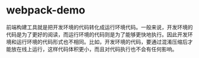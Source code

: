 # webpack-demo
前端构建工具就是把开发环境的代码转化成运行环境代码。一般来说，开发环境的代码是为了更好的阅读，而运行环境的代码则是为了能够更快地执行。因此开发环境和运行环境的代码形式也不相同。比如，开发环境的代码，要通过混淆压缩后才能放在线上运行，这样代码体积更小，而且对代码执行也不会有任何影响。
